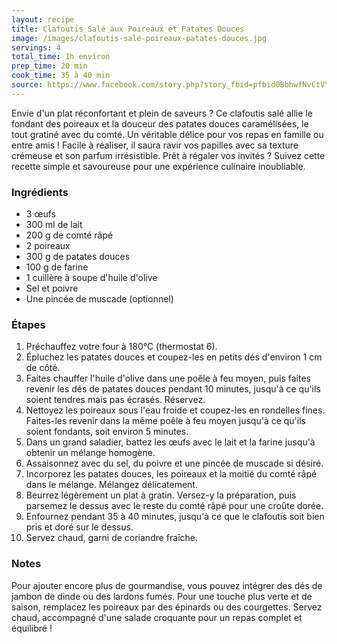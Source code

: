 ```yaml
---
layout: recipe
title: Clafoutis Salé aux Poireaux et Patates Douces
image: /images/clafoutis-salé-poireaux-patates-douces.jpg
servings: 4
total_time: 1h environ
prep_time: 20 min
cook_time: 35 à 40 min
source: https://www.facebook.com/story.php?story_fbid=pfbid0BbhwfNvCtVYff5DcJKwVHrB9Jc5iF5ntG9wrcez2dMg87Ugk7ciUvNBbn4ohX3nHl&id=100095437501054&post_id=100095437501054_pfbid0BbhwfNvCtVYff5DcJKwVHrB9Jc5iF5ntG9wrcez2dMg87Ugk7ciUvNBbn4ohX3nHl
---
```


Envie d'un plat réconfortant et plein de saveurs ? Ce clafoutis salé allie le fondant des poireaux et la douceur des patates douces caramélisées, le tout gratiné avec du comté. Un véritable délice pour vos repas en famille ou entre amis ! Facile à réaliser, il saura ravir vos papilles avec sa texture crémeuse et son parfum irrésistible. Prêt à régaler vos invités ? Suivez cette recette simple et savoureuse pour une expérience culinaire inoubliable.

### Ingrédients
- 3 œufs
- 300 ml de lait
- 200 g de comté râpé
- 2 poireaux
- 300 g de patates douces
- 100 g de farine
- 1 cuillère à soupe d'huile d'olive
- Sel et poivre
- Une pincée de muscade (optionnel)

### Étapes
1. Préchauffez votre four à 180°C (thermostat 6).
2. Épluchez les patates douces et coupez-les en petits dés d'environ 1 cm de côté.
3. Faites chauffer l'huile d'olive dans une poêle à feu moyen, puis faites revenir les dés de patates douces pendant 10 minutes, jusqu'à ce qu'ils soient tendres mais pas écrasés. Réservez.
4. Nettoyez les poireaux sous l'eau froide et coupez-les en rondelles fines. Faites-les revenir dans la même poêle à feu moyen jusqu'à ce qu'ils soient fondants, soit environ 5 minutes.
5. Dans un grand saladier, battez les œufs avec le lait et la farine jusqu'à obtenir un mélange homogène.
6. Assaisonnez avec du sel, du poivre et une pincée de muscade si désiré.
7. Incorporez les patates douces, les poireaux et la moitié du comté râpé dans le mélange. Mélangez délicatement.
8. Beurrez légèrement un plat à gratin. Versez-y la préparation, puis parsemez le dessus avec le reste du comté râpé pour une croûte dorée.
9. Enfournez pendant 35 à 40 minutes, jusqu'à ce que le clafoutis soit bien pris et doré sur le dessus.
10. Servez chaud, garni de coriandre fraîche.

### Notes
Pour ajouter encore plus de gourmandise, vous pouvez intégrer des dés de jambon de dinde ou des lardons fumés. Pour une touche plus verte et de saison, remplacez les poireaux par des épinards ou des courgettes. Servez chaud, accompagné d'une salade croquante pour un repas complet et équilibré ! 